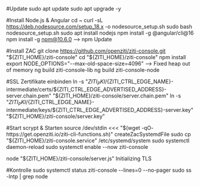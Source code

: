 #Update
sudo apt update
sudo apt upgrade -y

#Install Node.js & Angular
cd ~
curl -sL https://deb.nodesource.com/setup_18.x -o nodesource_setup.sh
sudo bash nodesource_setup.sh
sudo apt install nodejs
npm install -g @angular/cli@16
    npm install -g npm@10.6.0
    --> npm Update

#Install ZAC
git clone https://github.com/openziti/ziti-console.git "${ZITI_HOME}/ziti-console"
cd "${ZITI_HOME}/ziti-console"
npm install
    export NODE_OPTIONS="--max-old-space-size=4096"
    --> Fixed heap out of memory
ng build ziti-console-lib
ng build ziti-console-node

#SSL Zertifikate einbinden
ln -s "${ZITI_PKI}/${ZITI_CTRL_EDGE_NAME}-intermediate/certs/${ZITI_CTRL_EDGE_ADVERTISED_ADDRESS}-server.chain.pem" "${ZITI_HOME}/ziti-console/server.chain.pem"
ln -s "${ZITI_PKI}/${ZITI_CTRL_EDGE_NAME}-intermediate/keys/${ZITI_CTRL_EDGE_ADVERTISED_ADDRESS}-server.key" "${ZITI_HOME}/ziti-console/server.key"

#Start scrypt & Starten
source /dev/stdin <<< "$(wget -qO- https://get.openziti.io/ziti-cli-functions.sh)"
createZacSystemdFile
sudo cp "${ZITI_HOME}/ziti-console.service" /etc/systemd/system
sudo systemctl daemon-reload
sudo systemctl enable --now ziti-console

node "${ZITI_HOME}/ziti-console/server.js"
Initializing TLS

#Kontrolle
sudo systemctl status ziti-console --lines=0 --no-pager
sudo ss -lntp | grep node